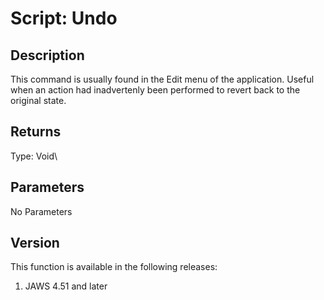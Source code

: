 # Script: Undo

## Description

This command is usually found in the Edit menu of the application.
Useful when an action had inadvertenly been performed to revert back to
the original state.

## Returns

Type: Void\

## Parameters

No Parameters

## Version

This function is available in the following releases:

1.  JAWS 4.51 and later
